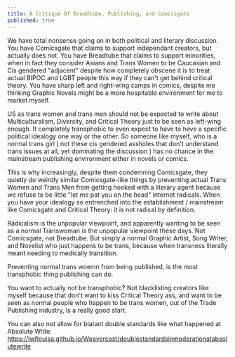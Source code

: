 ```yaml
---
title: A Critique Of Breadtube, Publishing, and Comicsgate
published: true
---
```

We have total nonsense going on in both political and literary discussion. You have Comicsgate that claims to support independant creators, but actually does not. You have Breadtube that claims to support minorities, when in fact they consider Asians and Trans Women to be Caucasian and Cis gendered "adjacent" despite how completely obscene it is to treat actual BIPOC and LGBT people this way if they can't get behind critical theory. You have sharp left and right-wing camps in comics, despite me thinking Graphic Novels might be a more hospitable environment for me to market myself.

US as trans women and trans men should not be expected to write about Multiculturalism, Diversity, and Critical Theory just to be seen as left-wing enough. It completely transphobic to even expect to have to have a specific political idealogy one way or the other. So someone like myself, who is a normal trans girl ( not these cis gendered assholes that don't understand trans issues at all, yet dominating the discussion ) has no chance in the mainstream publishing environment either in novels or comics.

This is why increasingly, despite them condemning Comicsgate, they quietly do weirdly similar Comicsgate-like things by preventing actual Trans Women and Trans Men from getting hooked with a literary agent because we refuse to be little "let me pat you on the head" internet radicals. When you have your idealogy so entrenched into the establishment / mainstream like Comicsgate and Critical Theory: it is not radical by definition.

Radicalism is the unpopular viewpoint, and apparently wanting to be seen as a normal Transwoman is the unpopular viewpoint these days. Not Comicsgate, not Breadtube. But simply a normal Graphic Artist, Song Writer, and Novelist who just happens to be trans, because when transness literally meant needing to medically transition.

Preventing normal trans woemn from being published, is the most transphobic thing publishing can do.

You want to actually not be transphobic? Not blacklisting creators like myself because that don't want to kiss Critical Theory ass, and want to be seen as normal people who happen to be trans women, out of the Trade Publishing industry, is a really good start.

You can also not allow for blatant double standards like what happened at Absolute Write: https://lwflouisa.github.io/Weavercast/doublestandardsinmoderationatabsolutewrite
